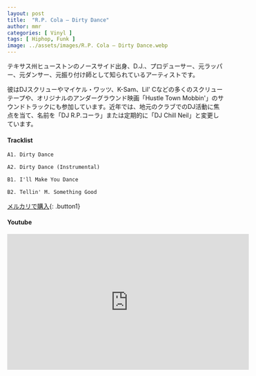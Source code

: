 ```yaml
---
layout: post
title:  "R.P. Cola – Dirty Dance"
author: mmr
categories: [ Vinyl ]
tags: [ Hiphop, Funk ]
image: ../assets/images/R.P. Cola – Dirty Dance.webp
---
```


テキサス州ヒューストンのノースサイド出身、D.J.、プロデューサー、元ラッパー、元ダンサー、元振り付け師として知られているアーティストです。

彼はDJスクリューやマイケル・ワッツ、K-Sam、Lil' Cなどの多くのスクリューテープや、オリジナルのアンダーグラウンド映画「Hustle Town Mobbin'」のサウンドトラックにも参加しています。近年では、地元のクラブでのDJ活動に焦点を当て、名前を「DJ R.P.コーラ」または定期的に「DJ Chill Neil」と変更しています。

#### Tracklist
```md
A1. Dirty Dance

A2. Dirty Dance (Instrumental)

B1. I'll Make You Dance

B2. Tellin' M. Something Good
```

[メルカリで購入](https://jp.mercari.com/item/m90552679692?afid=6142608987){: .button1}

#### Youtube
<iframe width="560" height="315" src="https://www.youtube.com/embed/Xhkt6WWSzJQ?si=vSyr7Cfw3pS2F4F0" title="YouTube video player" frameborder="0" allow="accelerometer; autoplay; clipboard-write; encrypted-media; gyroscope; picture-in-picture; web-share" referrerpolicy="strict-origin-when-cross-origin" allowfullscreen></iframe>